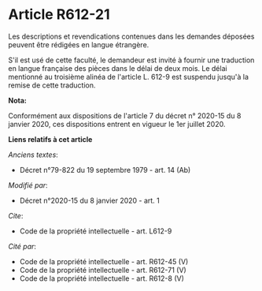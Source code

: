 # Article R612-21

Les descriptions et revendications contenues dans les demandes déposées peuvent être rédigées en langue étrangère. 

S'il est usé de cette faculté, le demandeur est invité à fournir une traduction en langue française des pièces dans le délai
de deux mois. Le délai mentionné au troisième alinéa de l'article L. 612-9 est suspendu jusqu'à la remise de cette
traduction.

**Nota:**

Conformément aux dispositions de l'article 7 du décret n° 2020-15 du 8 janvier 2020, ces dispositions entrent en vigueur le
1er juillet 2020.

**Liens relatifs à cet article**

_Anciens textes_:

  - Décret n°79-822 du 19 septembre 1979 - art. 14 (Ab)

_Modifié par_:

  - Décret n°2020-15 du 8 janvier 2020 - art. 1

_Cite_:

  - Code de la propriété intellectuelle - art. L612-9

_Cité par_:

  - Code de la propriété intellectuelle - art. R612-45 (V)
  - Code de la propriété intellectuelle - art. R612-71 (V)
  - Code de la propriété intellectuelle - art. R612-8 (V)

